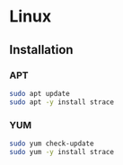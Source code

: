 # Linux

## Installation

### APT

```sh
sudo apt update
sudo apt -y install strace
```

### YUM

```sh
sudo yum check-update
sudo yum -y install strace
```
